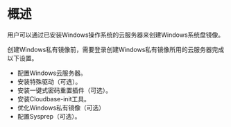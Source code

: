 # 概述<a name="ZH-CN_TOPIC_0030713149"></a>

用户可以通过已安装Windows操作系统的云服务器来创建Windows系统盘镜像。

创建Windows私有镜像前，需要登录创建Windows私有镜像所用的云服务器完成以下设置。

-   配置Windows云服务器。
-   安装特殊驱动（可选）。
-   安装一键式密码重置插件（可选）。
-   安装Cloudbase-init工具。
-   优化Windows私有镜像（可选）
-   配置Sysprep（可选）。

